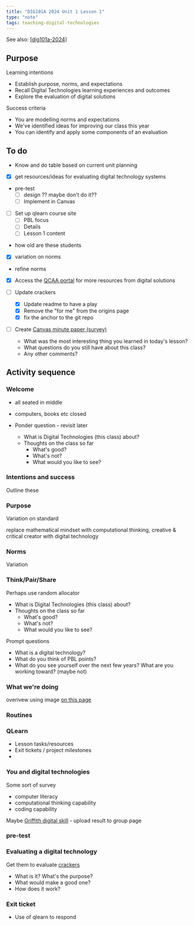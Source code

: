 ```yaml
--- 
title: "DIG101A 2024 Unit 1 Lesson 1"
type: "note"
tags: teaching-digital-technologies
---
```


See also: [[dig101a-2024]] 

## Purpose

Learning intentions

- Establish purpose, norms, and expectations
- Recall Digital Technologies learning experiences and outcomes 
- Explore the evaluation of digital solutions

Success criteria

- You are modelling norms and expectations
- We've identified ideas for improving our class this year 
- You can identify and apply some components of an evaluation 

## To do

- Know and do table based on current unit planning 
- [x] get resources/ideas for evaluating digital technology systems
- pre-test
    - [ ] design ?? maybe don't do it??
    - [ ] Implement in Canvas
- [ ] Set up qlearn course site
    - [ ] PBL focus
    - [ ] Details
    - [ ] Lesson 1 content
- how old are these students
- [x] variation on norms
- refine norms
- [x] Access the [QCAA portal](https://www.qcaa.qld.edu.au/logins/qcaa-portal/landing-page) for more resources from digital solutions
- [ ] Update crackers
  - [x] Update readme to have a play
  - [x] Remove the "for me" from the origins page
  - [x] fix the anchor to the git repo

- [ ] Create [Canvas minute paper (survey)](https://teaching.unl.edu/images/Workshops/Teaching_Strategies/Minute_Paper_How_To.pdf)

    - What was the most interesting thing you learned in today's lesson?
    - What questions do you still have about this class?
    - Any other comments?

## Activity sequence

### Welcome

- all seated in middle
- computers, books etc closed
- Ponder question - revisit later

    - What is Digital Technologies (this class) about?
    - Thoughts on the class so far
        - What's good?
        - What's not?
        - What would you like to see?

### Intentions and success

Outline these

### Purpose

Variation on standard

replace mathematical mindset with computational thinking, creative & critical creator with digital technology

### Norms

Variation

### Think/Pair/Share

Perhaps use random allocator

- What is Digital Technologies (this class) about?
- Thoughts on the class so far
    - What's good?
    - What's not?
    - What would you like to see?

Prompt questions

- What is a digital technology?
- What do you think of PBL points?
- What do you see yourself over the next few years? What are you working toward? (maybe not)

### What we're doing

overivew using image [on this page](https://v9.australiancurriculum.edu.au/teacher-resources/understand-this-learning-area/technologies#accordion-5870f4c5b5-item-f47acb0292)

### Routines


### QLearn

- Lesson tasks/resources
- Exit tickets / project milestones
- 

### You and digital technologies

Some sort of survey

- computer literacy
- computational thinking capability
- coding capability


Maybe [Griffith digital skill](https://griffithunilibrary.github.io/digital-dexterity/dd_quiz/story.html) - upload result to group page

### pre-test


### Evaluating a digital technology

Get them to evaluate [crackers](https://crackers.streamlit.app/)

- What is it? What's the purpose?
- What would make a good one?
- How does it work?

### Exit ticket 

- Use of qlearn to respond


[//begin]: # "Autogenerated link references for markdown compatibility"
[dig101a-2024]: dig101a-2024 "DIG101A-2024"
[//end]: # "Autogenerated link references"